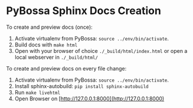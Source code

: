 PyBossa Sphinx Docs Creation
============================

To create and preview docs (once):

1. Activate virtualenv from PyBossa: `source ../env/bin/activate`.
2. Build docs with `make html`
3. Open with your browser of choice `./_build/html/index.html` or open a local webserver in `./_build/html/`

To create and preview docs on every file change:

1. Activate virtualenv from PyBossa: `source ../env/bin/activate`.
2. Install sphinx-autobuild: `pip install sphinx-autobuild`
3. Run `make livehtml`
4. Open Browser on [http://127.0.0.1:8000](http://127.0.0.1:8000)